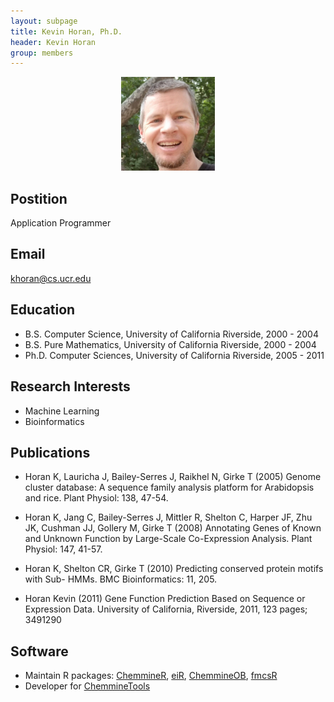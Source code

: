 ```yaml
---
layout: subpage
title: Kevin Horan, Ph.D. 
header: Kevin Horan
group: members 
---
```


<p align="center"><a href="https://girke.bioinformatics.ucr.edu/members/kevin-horan/"><img src="/members/kevin-horan.jpg" alt="image" style="width:150px;"/></a></p>

## Postition

Application Programmer

## Email 

khoran@cs.ucr.edu

## Education

+ B.S. Computer Science, University of California Riverside, 2000 - 2004
+ B.S. Pure Mathematics, University of California Riverside,  2000 - 2004
+ Ph.D. Computer Sciences, University of California Riverside,  2005 - 2011

## Research Interests

+ Machine Learning
+ Bioinformatics

## Publications
+ Horan K, Lauricha J, Bailey-Serres J, Raikhel N, Girke T (2005) Genome cluster
database: A sequence family analysis platform for Arabidopsis and rice. Plant Physiol:
138, 47-54.

+ Horan K, Jang C, Bailey-Serres J, Mittler R, Shelton C, Harper JF, Zhu JK, Cushman
JJ, Gollery M, Girke T (2008) Annotating Genes of Known and Unknown Function by
Large-Scale Co-Expression Analysis. Plant Physiol: 147, 41-57.

+ Horan K, Shelton CR, Girke T (2010) Predicting conserved protein motifs with Sub-
HMMs. BMC Bioinformatics: 11, 205.

+ Horan Kevin (2011) Gene Function Prediction Based on Sequence or Expression Data.
University of California, Riverside, 2011, 123 pages; 3491290

## Software

+ Maintain R packages: [ChemmineR](https://bioconductor.org/packages/release/bioc/html/ChemmineR.html), [eiR](https://bioconductor.org/packages/release/bioc/html/eiR.html), [ChemmineOB](https://bioconductor.org/packages/release/bioc/html/ChemmineOB.html), [fmcsR](https://bioconductor.org/packages/release/bioc/html/fmcsR.html)
+ Developer for [ChemmineTools](https://chemminetools.ucr.edu/)
